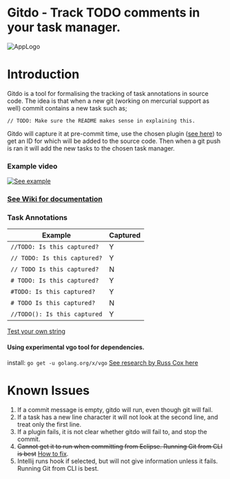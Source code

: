 Gitdo - Track TODO comments in your task manager.
=================

![AppLogo](https://github.com/nebloc/gitdo/wiki/images/GitdoLogo.png)

# Introduction
Gitdo is a tool for formalising the tracking of task annotations in source code. The idea is that when a new git (working on mercurial support as well) commit contains a new task such as;
```
// TODO: Make sure the README makes sense in explaining this.
```
Gitdo will capture it at pre-commit time, use the chosen plugin ([see here](https://github.com/nebloc/gitdo/wiki/plugins)) to get an ID for which will be added to the source code. Then when a git push is ran it will add the new tasks to the chosen task manager.

### Example video
[![See example](https://img.youtube.com/vi/czmJEh818Qo/0.jpg)](https://youtu.be/czmJEh818Qo)

### [See Wiki for documentation](https://github.com/nebloc/gitdo/wiki)

### Task Annotations
Example|Captured
-------|--------
`//TODO: Is this captured?`| Y
`// TODO: Is this captured?`| Y
`// TODO Is this captured?` | N
`# TODO: Is this captured?` | Y
`#TODO: Is this captured?` | Y
`# TODO Is this captured?` | N
`//TODO(): Is this captured`|Y

 [Test your own string](https://play.golang.org/p/PVfowMCOkyJ)

#### Using experimental vgo tool for dependencies.
install: `go get -u golang.org/x/vgo`
[See research by Russ Cox here](https://research.swtch.com/vgo)

# Known Issues
1. If a commit message is empty, gitdo will run, even though git will fail.
1. If a task has a new line character it will not look at the second line, and treat only the first line.
1. If a plugin fails, it is not clear whether gitdo will fail to, and stop the commit.
1. ~~Cannot get it to run when committing from Eclipse. Running Git from CLI is best~~  [How to fix](https://github.com/nebloc/Gitdo/wiki/Usage#eclipse).
1. Intellij runs hook if selected, but will not give information unless it fails. Running Git from CLI is best.
